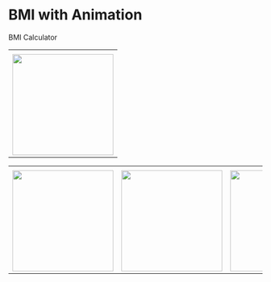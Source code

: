 # BMI with Animation

BMI Calculator

<table>
  <tr>
    <td></td>
     </tr>
  <tr>
    <td><img src="https://user-images.githubusercontent.com/121105558/216284829-1067127a-41eb-4f14-9f15-ff456d193c02.gif"style="width:200px;"></td>
  </tr>  

<table>
  <tr>
    <td></td>
     </tr>
  <tr>
    <td><img src="https://user-images.githubusercontent.com/121105558/216283301-4c19d473-353e-404f-aacc-75384a3ab85e.jpeg"style="width:200px;"></td>
    <td><img src="https://user-images.githubusercontent.com/121105558/216283284-378ca0ad-67f0-4e0e-a518-8787056cb483.jpeg"style="width:200px;"></td>
    <td><img src="https://user-images.githubusercontent.com/121105558/216283305-015459b0-6890-450b-8c97-bb0a503175b7.jpeg"style="width:200px;"></td>
   </tr>
